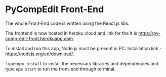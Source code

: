 
# PyCompEdit Front-End

The whole Front-End code is written using the React.js libs.

The frontend is now hosted in heroku cloud and link for the it is https://py-comp-edit-front.herokuapp.com.

To install and run this app, Node.js must be present in PC. Installation link - https://nodejs.org/en/download/.

Type ```npm install``` to install the necessary libraries and dependencies and type ```npm start``` to run the front-end through terminal.
